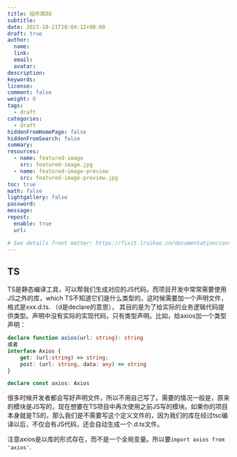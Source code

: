 ```yaml
---
title: 组件库DQ
subtitle:
date: 2023-10-21T20:04:12+08:00
draft: true
author:
  name:
  link:
  email:
  avatar:
description:
keywords:
license:
comment: false
weight: 0
tags:
  - draft
categories:
  - draft
hiddenFromHomePage: false
hiddenFromSearch: false
summary:
resources:
  - name: featured-image
    src: featured-image.jpg
  - name: featured-image-preview
    src: featured-image-preview.jpg
toc: true
math: false
lightgallery: false
password:
message:
repost:
  enable: true
  url:

# See details front matter: https://fixit.lruihao.cn/documentation/content-management/introduction/#front-matter
---
```


<!--more-->

## TS

TS是静态编译工具，可以帮我们生成对应的JS代码。而项目开发中常常需要使用JS之外的库，which TS不知道它们是什么类型的，这时候需要加一个声明文件，格式是xxx.d.ts. （d是declare的意思）， 其目的是为了给实际的业务逻辑代码提供类型。声明中没有实际的实现代码，只有类型声明。比如，给axios加一个类型声明：

```typescript
declare function axios(url: string): string
或者
interface Axios {
    get: (url:string) => string;
    post: (url: string, data: any) => string
}

declare const axios: Axios
```

很多时候开发者都会写好声明文件，所以不用自己写了。需要的情况一般是，原来的模块是JS写的，现在想要在TS项目中再次使用之前JS写的模块。如果你的项目本身就是TS的，那么我们是不需要写这个定义文件的，因为我们的库在经过tsc编译以后，不仅会有JS代码，还会自动生成一个.d.ts文件。

注意axios是以库的形式存在，而不是一个全局变量。所以要`import axios from 'axios'`.



